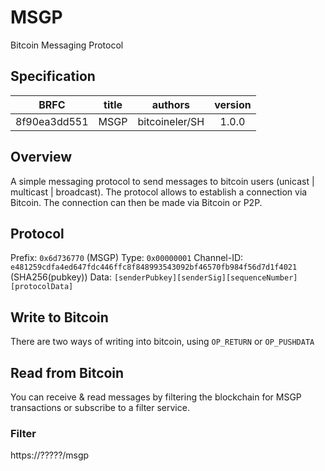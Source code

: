 # MSGP
Bitcoin Messaging Protocol

## Specification
|     BRFC     |    title     | authors         | version |
| :----------: | :----------: | :-------------: | :-----: |
| 8f90ea3dd551 | MSGP         | bitcoineler/SH  |   1.0.0 |

## Overview
A simple messaging protocol to send messages to bitcoin users (unicast | multicast | broadcast).
The protocol allows to establish a connection via Bitcoin. The connection can then be made via Bitcoin or P2P.

## Protocol
Prefix: `0x6d736770`  (MSGP)
Type: `0x00000001`
Channel-ID: `e481259cdfa4ed647fdc446ffc8f848993543092bf46570fb984f56d7d1f4021` (SHA256(pubkey))
Data: `[senderPubkey][senderSig][sequenceNumber][protocolData]`

## Write to Bitcoin
There are two ways of writing into bitcoin, using `OP_RETURN` or `OP_PUSHDATA`

## Read from Bitcoin
You can receive & read messages by filtering the blockchain for MSGP transactions or subscribe to a filter service.

### Filter
https://?????/msgp
